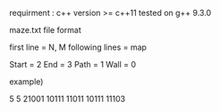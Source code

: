 requirment : c++ version >= c++11
tested on g++ 9.3.0

maze.txt file format

first line = N, M
following lines = map

Start = 2
End = 3
Path = 1
Wall = 0

example)

5 5
21001
10111
11011
10111
11103
